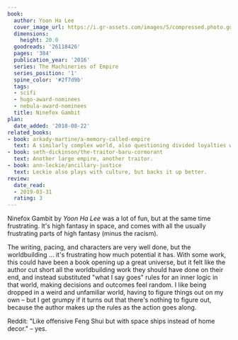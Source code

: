 ```yaml
---
book:
  author: Yoon Ha Lee
  cover_image_url: https://i.gr-assets.com/images/S/compressed.photo.goodreads.com/books/1446557461l/26118426._SY475_.jpg
  dimensions:
    height: 20.0
  goodreads: '26118426'
  pages: '384'
  publication_year: '2016'
  series: The Machineries of Empire
  series_position: '1'
  spine_color: '#2f7d9b'
  tags:
  - scifi
  - hugo-award-nominees
  - nebula-award-nominees
  title: Ninefox Gambit
plan:
  date_added: '2018-08-22'
related_books:
- book: arkady-martine/a-memory-called-empire
  text: A similarly complex world, also questioning divided loyalties with a voice in their head.
- book: seth-dickinson/the-traitor-baru-cormorant
  text: Another large empire, another traitor.
- book: ann-leckie/ancillary-justice
  text: Leckie also plays with culture, but backs it up better.
review:
  date_read:
  - 2019-03-31
  rating: 3
---
```


Ninefox Gambit by *Yoon Ha Lee* was a lot of fun, but at the same time frustrating.  It's high fantasy in space, and
comes with all the usually frustrating parts of high fantasy (minus the racism).

The writing, pacing, and characters are very well done, but the worldbuilding … it's frustrating how much potential it
has. With some work, this could have been a book opening up a great universe, but it felt like the author cut short all
the worldbuilding work they should have done on their end, and instead substituted "what I say goes" rules for an inner
logic in that world, making decisions and outcomes feel random. I like being dropped in a weird and unfamiliar world,
having to figure things out on my own – but I get grumpy if it turns out that there's nothing to figure out, because the
author makes up the rules as the action goes along.

Reddit: "Like offensive Feng Shui but with space ships instead of home decor." – yes.
